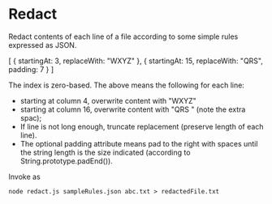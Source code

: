 Redact
======

Redact contents of each line of a file according to some simple
rules expressed as JSON.


[ 
  { startingAt:  3, replaceWith: "WXYZ" },
  { startingAt: 15, replaceWith: "QRS", padding: 7 }
]

The index is zero-based.  The above means the following for each line:

- starting at column 4, overwrite content with "WXYZ"
- starting at column 16, overwrite content with "QRS    " (note the extra spac);
- If line is not long enough, truncate replacement
  (preserve length of each line).
- The optional padding attribute means pad to the right with spaces 
  until the string length is the size indicated (according to 
  String.prototype.padEnd()).
 
Invoke as 

```
node redact.js sampleRules.json abc.txt > redactedFile.txt
```

